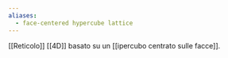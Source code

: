 ```yaml
---
aliases:
  - face-centered hypercube lattice
---
```



[[Reticolo]] [[4D]] basato su un [[ipercubo centrato sulle facce]].